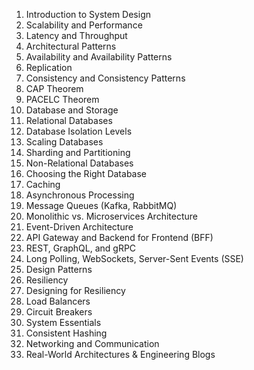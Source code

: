 

1. Introduction to System Design 
2. Scalability and Performance 
3. Latency and Throughput 
4. Architectural Patterns 
5. Availability and Availability Patterns 
6. Replication 
7. Consistency and Consistency Patterns 
8. CAP Theorem 
9. PACELC Theorem 
10. Database and Storage 
11. Relational Databases 
12. Database Isolation Levels 
13. Scaling Databases 
14. Sharding and Partitioning 
15. Non-Relational Databases 
16. Choosing the Right Database 
17. Caching 
18. Asynchronous Processing 
19. Message Queues (Kafka, RabbitMQ) 
20. Monolithic vs. Microservices Architecture 
21. Event-Driven Architecture 
22. API Gateway and Backend for Frontend (BFF) 
23. REST, GraphQL, and gRPC 
24. Long Polling, WebSockets, Server-Sent Events (SSE) 
25. Design Patterns 
26. Resiliency 
27. Designing for Resiliency 
28. Load Balancers 
29. Circuit Breakers 
30. System Essentials 
31. Consistent Hashing 
32. Networking and Communication 
33. Real-World Architectures & Engineering Blogs